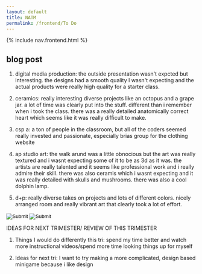 ```yaml
---
layout: default
title: NATM
permalink: /frontend/To Do
---
```


{% include nav.frontend.html %}

## blog post

1. digital media production: the outside presentation wasn't expcted but interesting. the designs had a smooth quality I wasn't expecting and the actual products were really high quality for a starter class.

2. ceramics: really interesting diverse projects like an octopus and a grape jar. a lot of time was clearly put into the stuff. different than i remember when i took the class. there was a really detailed anatomically correct heart which seems like it was really difficult to make.

3. csp a: a ton of people in the classroom, but all of the coders seemed really invested and passionate, especially brias group for the clothing website

4. ap studio art: the walk arund was a little obnocious but the art was really textured and i wasnt expecting some of it to be as 3d as it was. the artists are really talented and it seems like professional work and i really admire their skill. there was also ceramis which i wasnt expecting and it was really detailed with skulls and mushrooms. there was also a cool dolphin lamp.

5. d+p: really diverse takes on projects and lots of different colors. nicely arranged room and really vibrant art that clearly took a lot of effort. 


<input name="natm" type="Image" src="{{site.baseurl}}/images/natm.jpeg">
<input name="natm2" type="Image" src="{{site.baseurl}}/images/natm2.JPG">

IDEAS FOR NEXT TRIMESTER/ REVIEW OF THIS TRIMESTER 

1. Things I would do differently this tri: spend my time better and watch more instructional videos/spend more time looking things up for myself

2. Ideas for next tri: I want to try making a more complicated, design based minigame because i like design
